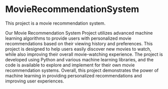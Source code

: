 # MovieRecommendationSystem
This project is a movie recommendation system. 

Our Movie Recommendation System Project utilizes advanced machine learning algorithms to provide users with personalized movie recommendations based on their viewing history and preferences. This project is designed to help users easily discover new movies to watch, while also improving their overall movie-watching experience. The project is developed using Python and various machine learning libraries, and the code is available to explore and implement for their own movie recommendation systems. Overall, this project demonstrates the power of machine learning in providing personalized recommendations and improving user experiences.
